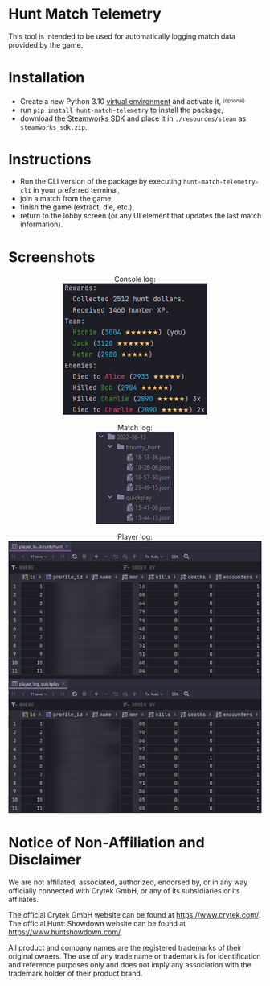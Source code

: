 # Hunt Match Telemetry
This tool is intended to be used for automatically logging match data provided by the game.

# Installation
- Create a new Python 3.10 [virtual environment](https://docs.python.org/3/library/venv.html) and activate it, <sup><sub>(optional)<sub/></sup>
- run `pip install hunt-match-telemetry` to install the package,
- download the [Steamworks SDK](https://partner.steamgames.com/downloads/steamworks_sdk.zip) and place it in `./resources/steam` as `steamworks_sdk.zip`.

# Instructions
- Run the CLI version of the package by executing `hunt-match-telemetry-cli` in your preferred terminal,
- join a match from the game,
- finish the game (extract, die, etc.),
- return to the lobby screen (or any UI element that updates the last match information).

# Screenshots
<!--suppress CheckImageSize, HtmlDeprecatedAttribute -->
<p align="center">
    Console log:
    <br/>
    <img alt="Console Log" src="./assets/console_log_example.png" />
</p>
<p align="center">
    Match log:
    <br/>
    <img alt="Match Log" src="./assets/match_log_example.png" />
</p>
<p align="center">
    Player log:
    <br/>
    <img alt="Player Log" src="./assets/player_log_example.png" width="715"/>
</p>

# Notice of Non-Affiliation and Disclaimer
We are not affiliated, associated, authorized, endorsed by, or in any way officially connected with Crytek GmbH, or any of its subsidiaries or its affiliates.

The official Crytek GmbH website can be found at https://www.crytek.com/.
The official Hunt: Showdown website can be found at https://www.huntshowdown.com/.

All product and company names are the registered trademarks of their original owners. The use of any trade name or trademark is for identification and reference purposes only and does not imply any association with the trademark holder of their product brand.
